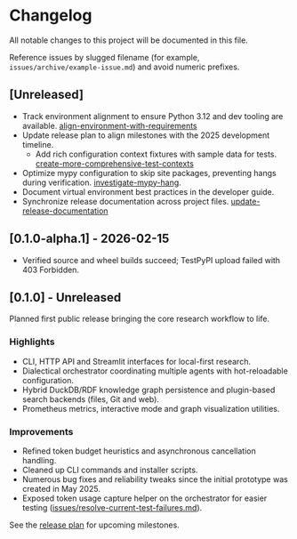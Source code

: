 # Changelog

All notable changes to this project will be documented in this file.

Reference issues by slugged filename (for example,
`issues/archive/example-issue.md`) and avoid numeric prefixes.

## [Unreleased]
- Track environment alignment to ensure Python 3.12 and dev tooling are
  available. [align-environment-with-requirements](issues/align-environment-with-requirements.md)
- Update release plan to align milestones with the 2025 development timeline.
  - Add rich configuration context fixtures with sample data for tests. [create-more-comprehensive-test-contexts](issues/archive/create-more-comprehensive-test-contexts.md)
- Optimize mypy configuration to skip site packages, preventing hangs during
verification. [investigate-mypy-hang](issues/archive/investigate-mypy-hang.md).
- Document virtual environment best practices in the developer guide.
- Synchronize release documentation across project files. [update-release-documentation](issues/archive/update-release-documentation.md)

## [0.1.0-alpha.1] - 2026-02-15
- Verified source and wheel builds succeed; TestPyPI upload failed with 403 Forbidden.

## [0.1.0] - Unreleased
Planned first public release bringing the core research workflow to life.

### Highlights
- CLI, HTTP API and Streamlit interfaces for local-first research.
- Dialectical orchestrator coordinating multiple agents with hot-reloadable configuration.
- Hybrid DuckDB/RDF knowledge graph persistence and plugin-based search backends (files, Git and web).
- Prometheus metrics, interactive mode and graph visualization utilities.

### Improvements
- Refined token budget heuristics and asynchronous cancellation handling.
- Cleaned up CLI commands and installer scripts.
- Numerous bug fixes and reliability tweaks since the initial prototype was created in May 2025.
- Exposed token usage capture helper on the orchestrator for easier testing
  ([issues/resolve-current-test-failures.md](issues/resolve-current-test-failures.md)).

See the [release plan](docs/release_plan.md) for upcoming milestones.

